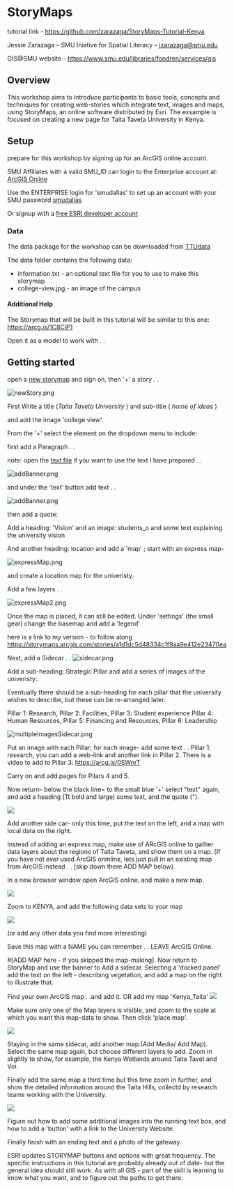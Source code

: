 # StoryMaps

tutorial link - https://github.com/zarazaga/StoryMaps-Tutorial-Kenya

Jessie Zarazaga – SMU Iniative for Spatial Literacy – jzarazaga@smu.edu

GIS@SMU website - https://www.smu.edu/libraries/fondren/services/gis

## Overview

This workshop aims to introduce participants to basic tools, concepts and techniques for creating web-stories which integrate text, images and maps, using StoryMaps, an online software distributed by Esri.   The exsample is focused on creating a new page for Taita Taveta University in Kenya.

## Setup

prepare for this workshop by signing up for an ArcGIS online account.

SMU Affiliates with a valid SMU_ID can login to the Enterprise account at: [ArcGIS Online](https://www.arcgis.com/home/index.html) 

Use the ENTERPRISE login for 'smudallas' to set up an account with your SMU password [smudallas](https://www.arcgis.com/sharing/rest/oauth2/authorize?client_id=arcgisonline&display=default&response_type=token&state=%7B%22useLandingPage%22%3Atrue%7D&expiration=20160&locale=en-us&redirect_uri=https%3A%2F%2Fwww.arcgis.com%2Fhome%2Faccountswitcher-callback.html&force_login=true&hideCancel=true&showSignupOption=true&canHandleCrossOrgSignIn=true&signuptype=esri)

Or signup with a [free ESRI developer account](https://developers.arcgis.com/sign-up/)

### Data

The data package for the workshop can be downloaded from [TTUdata](https://github.com/zarazaga/StoryMaps/tree/master/TTUdata.zip)

The data folder contains the following data:

* information.txt  - an optional text file for you to use to make this storymap
* college-view.jpg  - an image of the campus


#### Additional Help
The Storymap that will be built in this tutorial will be similar to this one:
https://arcg.is/1C8CjP1


Open it as a model to work with . .
 
## Getting started
open a [new storymap](https://storymaps.arcgis.com/) and sign on, then '+' a story . . 

![newStory.png](./media/newStory.png)

First Write a title (*Taita Taveta University* ) and sub-title ( *home of ideas* )

and add the image 'college view' 

From the '+' select the element on the dropdown menu to include:

first add a Paragraph . . 

note: open the [text file](https://github.com/zarazaga/StoryMaps/TTU_data/information.txt) if you want to use the text I have prepared . .

![addBanner.png](./media/addBanner.png)

and under the 'text' button add text . .

![addBanner.png](./media/addBanner2.png)

then add a quote:

Add a heading:  'Vision'
and an image: students_o
and some text explaining the university vision

And another heading: location
and add a 'map' ; 
start with an express map-

![expressMap.png](./media/expressMap.png)

and create a location map for the univeristy.

Add a few layers . . 

![expressMap2.png](./media/expressMap2.png)

Once the map is placed, it can still be edited. 
Under 'settings' (the small gear) change the basemap
and add a 'legend'

here is a link to my version - to follow along 
https://storymaps.arcgis.com/stories/a1d1dc5d48334c1f9aa9e412e23470ea


Next, add a Sidecar . . 
![sidecar.png](./media/sidecar.png)

Add a sub-heading: Strategic Pillar
and add a series of images of the univeristy:.  

Eventually there should be a sub-heading for each pillar that the university wishes to describe, but these can be re-arranged later. 

Pillar 1: Research,  Pillar 2: Facilities, Pillar 3: Student experience Pillar 4: Human Resources,  Pillar 5: Financing and Resources, Pillar 6: Leadership

![multipleImagesSidecar.png](./media/multipleImagesSidecar.png)

Put an image with each Pillar; for each image- add some text . .
Pillar 1: research, you can add a web-link and another link in Pillar 2.
There is a video to add to Pillar 3: 
https://arcg.is/0SWnrT

Carry on and add pages for Pilars 4 and 5. 

Now return- below the black line= to the small blue '+' select "text" again, and add a heading (Tt bold and large) some text, and the quote ("). 

![](./media/addBanner2.png)

Add another side car- only this time, put the text on the left, and a map with local data on the right. 

Instead of adding an express map, make use of ARcGIS online to gather data layers about the regions of Taita Taveta, and show them on a map. 
[If you have not ever used ArcGIS onmline, lets just pull in an existing map from ArcGIS instead . .  [skip down there ADD MAP below]

In a new browser window open ArcGIS online, and make a new map.

![](./media/AGOLnewMap.png)

Zoom to KENYA, and add the following data sets to your map

![](./media/AGOLdata.png)

(or add any other data you find more interesting)

Save this map with a NAME you can remember . .
LEAVE ArcGIS Online.

#[ADD MAP here - if you skipped the map-making].
Now return to StoryMap and use the banner to Add a sidecar. Selecting a 'docked panel' add the text on the left - describing vegetation, and add a map on the right to illustrate that. 

Find your own ArcGIS map  . .and add it.   OR add my map 'Kenya_Taita'
![](./media/MediaMap.png)


Make sure only one of the Map layers is visible, and zoom to the scale at which you want this map-data to show. Then click 'place map'.

![](./media/PlaceMap.png)

Staying in the same sidecar, add another map.(Add Media/ Add Map). Select the same map again, but choose different layers to add. Zoom in slightly to show, for example, the Kenya Wetlands around Taita Tavet and Voi.

Finally add the same map a third time but this time zoom in further, and show the detailed information around the Taita Hills, collectd by research teams working with the University. 

![](./media/ZoominMap.png)

Figure out how to add some additional images into the running text box, and how to add a 'button' with a link to the University Website. 

Finally finish with an ending text and a photo of the gateway.

ESRI updates STORYMAP buttons and options with great frequency.  The specific instructions in this tutorial are probably already out of date- but the general idea should still work. As with all GIS - part of the skill is learning to know what you want, and to figure out the paths to get there.

